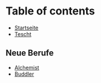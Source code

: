 # Table of contents

* [Startseite](README.md)
* [Tescht](Teschtseide.md)

## Neue Berufe

* [Alchemist](neue-berufe/alchemist.md)
* [Buddler](neue-berufe/buddler.md)
